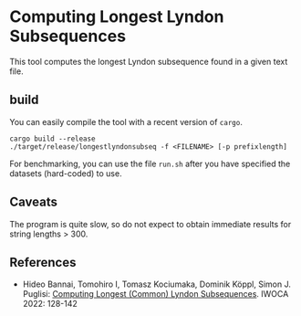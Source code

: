# Computing Longest Lyndon Subsequences

This tool computes the longest Lyndon subsequence found in a given text file.

## build
You can easily compile the tool with a recent version of `cargo`.

```console
cargo build --release
./target/release/longestlyndonsubseq -f <FILENAME> [-p prefixlength]
```

For benchmarking, you can use the file `run.sh` after you have specified the datasets (hard-coded) to use.

## Caveats
The program is quite slow, so do not expect to obtain immediate results for string lengths > 300.

## References
- Hideo Bannai, Tomohiro I, Tomasz Kociumaka, Dominik Köppl, Simon J. Puglisi: 
[Computing Longest (Common) Lyndon Subsequences](https://doi.org/10.1007/978-3-031-06678-8_10). IWOCA 2022: 128-142
